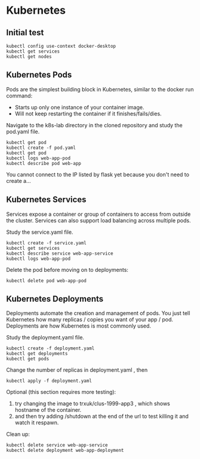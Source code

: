 # Kubernetes 
## Initial test
    kubectl config use-context docker-desktop
    kubectl get services
    kubectl get nodes

## Kubernetes Pods
Pods are the simplest building block in Kubernetes, similar to the docker run command:
* Starts up only one instance of your container image.
* Will not keep restarting the container if it finishes/fails/dies.

Navigate to the k8s-lab directory in the cloned repository and study the pod.yaml file.

    kubectl get pod
    kubectl create -f pod.yaml
    kubectl get pod
    kubectl logs web-app-pod
    kubectl describe pod web-app

You cannot connect to the IP listed by flask yet because you don't need to create a...

## Kubernetes Services
Services expose a container or group of containers to access from outside the cluster. Services can also support load balancing across multiple pods.

Study the service.yaml file.

    kubectl create -f service.yaml
    kubectl get services
    kubectl describe service web-app-service
    kubectl logs web-app-pod

Delete the pod before moving on to deployments:

    kubectl delete pod web-app-pod

## Kubernetes Deployments
Deployments automate the creation and management of pods. You just tell Kubernetes how many replicas / copies you want of your app / pod. Deployments are how Kubernetes is most commonly used.

Study the deployment.yaml file.

    kubectl create -f deployment.yaml
    kubectl get deployments
    kubectl get pods

Change the number of replicas in deployment.yaml , then

    kubectl apply -f deployment.yaml

Optional (this section requires more testing): 
1. try changing the image to trxuk/clus-1999-app3 , which shows hostname of the container.
2. and then try adding /shutdown at the end of the url to test killing it and watch it respawn.

Clean up:

    kubectl delete service web-app-service
    kubectl delete deployment web-app-deployment
